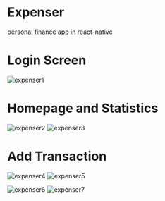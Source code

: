 # Expenser
personal finance app in react-native </br>
# Login Screen
![expenser1](https://user-images.githubusercontent.com/61141501/146679901-64ce3125-bb7c-45d7-9c7d-2a1dc124316c.JPG)
# Homepage and Statistics
![expenser2](https://user-images.githubusercontent.com/61141501/146680489-702f2fae-48bc-402b-9002-1929f0a9aa41.jpg)
![expenser3](https://user-images.githubusercontent.com/61141501/146680713-69c4fe8d-a921-4383-b9de-a6b0a87d49d3.jpg)</br>

# Add Transaction
![expenser4](https://user-images.githubusercontent.com/61141501/146680731-a0a444a1-a038-4fb4-87f8-6ef0ca4d5ac4.jpg)
![expenser5](https://user-images.githubusercontent.com/61141501/146680507-89323d2a-0768-4f71-a547-ea67cf01aff3.JPG)</br>

![expenser6](https://user-images.githubusercontent.com/61141501/146680740-9bc21ca1-c3d5-4c29-94b4-4e3f2b404d13.jpg)
![expenser7](https://user-images.githubusercontent.com/61141501/146680586-088637c8-4f30-4732-8421-2b6e40f65c7b.jpg)

